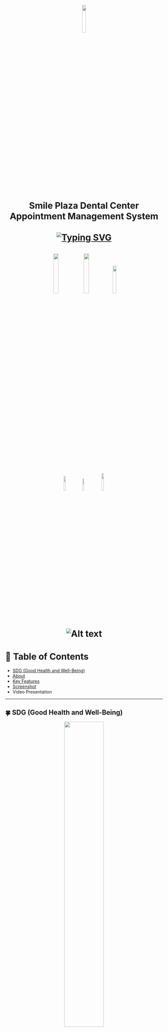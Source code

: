 
<p align= "center">
  <img src= "https://github.com/Seankyron/dental_clinic/assets/123806801/bbea19a8-18d0-431d-a4f8-ff353f210874"  width="15%" height="15%">
</p>
<h1 align="center">
  Smile Plaza Dental Center Appointment Management System<br>
  <br>
  <a href="https://git.io/typing-svg"><img src="https://readme-typing-svg.demolab.com?font=poppins&weight=900&size=35&pause=1000&center=true&vCenter=true&random=false&width=435&lines=Family+Dentist+;General+Dentistry;Orthodontics" alt="Typing SVG" /></a><br>
  <br>
  <img src= "http://ForTheBadge.com/images/badges/made-with-python.svg" width="18%" height="18%">
  <img src= "https://img.shields.io/badge/Made%20with-JavaScript-1f425f.svg" width="18%" height="18%">
  <img src= "https://img.shields.io/badge/Made%20for-VSCode-1f425f.svg" width="15%" height="15%">
  <br>
  <img src= "http://ForTheBadge.com/images/badges/uses-html.svg" width="11%" height="11%">
  <img src= "http://ForTheBadge.com/images/badges/uses-css.svg" width="10%" height="10%">
  <a href="https://www.facebook.com/smileplazaDC">
  <img src="https://img.shields.io/badge/Facebook-0866FF.svg?style=for-the-badge&logo=Facebook&logoColor=white" width="12%" height="12%">
</a>

![Alt text](https://raw.githubusercontent.com/Trilokia/Trilokia/379277808c61ef204768a61bbc5d25bc7798ccf1/bottom_header.svg)
  
</h1>

# :book:  Table of Contents
* [SDG (Good Health and Well-Being)](https://github.com/Seankyron/dental_clinic/blob/main/README.md#four_leaf_clover-sdg-good-health-and-well-being)
* [About](https://github.com/Seankyron/dental_clinic/blob/main/README.md#bulb-about)
* [Key Features](https://github.com/Seankyron/dental_clinic/blob/main/README.md#old_key-key-features)
* [Screenshot](https://github.com/Seankyron/dental_clinic/blob/main/README.md#mag_right-screenshot-)
* Video Presentation
---

## :four_leaf_clover: SDG (Good Health and Well-Being)
<p align="center">
<img src="https://github.com/Seankyron/dental_clinic/assets/123806801/8ed0355e-ad8d-464d-b998-d1f9cddd1c069" width="50%" height="50%">
</p>



## :bulb: About

<p align="justify">
&nbsp;&nbsp;&nbsp;The <strong>Smile Plaza Dental Center Appointment System</strong> is a <strong>web application</strong> designed to streamline the <strong>appointment scheduling process</strong> for both customers and administrative staff, particularly dentists. This system empowers customers to <strong>effortlessly book appointments</strong> online, while providing administrative access for managing these appointments efficiently.
</p>



## :old_key: Key Features
:memo: **Home** <br>
<br>
&nbsp;&nbsp;&nbsp; :one: **Home** <br>
&nbsp;&nbsp;&nbsp;&nbsp;&nbsp;  :heavy_check_mark:  Dental Clinic Name: Prominently displayed on the homepage.<br>
<br>
&nbsp;&nbsp;&nbsp; :two: **About** <br>
&nbsp;&nbsp;&nbsp;&nbsp;&nbsp; :heavy_check_mark: Information about the dental clinic. <br>
&nbsp;&nbsp;&nbsp;&nbsp;&nbsp; :heavy_check_mark: Mission <br>
&nbsp;&nbsp;&nbsp;&nbsp;&nbsp; :heavy_check_mark: Values <br>
<br>
&nbsp;&nbsp;&nbsp; :three: **Treatments** <br>
&nbsp;&nbsp;&nbsp;&nbsp;&nbsp; :heavy_check_mark: List of services such as: Dental Consultation <br> 
&nbsp;&nbsp;&nbsp;&nbsp;&nbsp;  :heavy_check_mark: Orthodontics <br> 
&nbsp;&nbsp;&nbsp;&nbsp;&nbsp;  :heavy_check_mark: Oral Prophylaxis <br>
&nbsp;&nbsp;&nbsp;&nbsp;&nbsp;  :heavy_check_mark: Tooth Restoration <br>
&nbsp;&nbsp;&nbsp;&nbsp;&nbsp;  :heavy_check_mark: Tooth Extraction <br>
&nbsp;&nbsp;&nbsp;&nbsp;&nbsp;  :heavy_check_mark: Odontectomy <br> 
&nbsp;&nbsp;&nbsp;&nbsp;&nbsp;  :heavy_check_mark: Dentures <br>
<br>
&nbsp;&nbsp;&nbsp; :four: **Clinic Hours** <br> 
&nbsp;&nbsp;&nbsp;&nbsp;&nbsp;  :heavy_check_mark: Displayed clinic days and hours <br>
&nbsp;&nbsp;&nbsp;&nbsp;&nbsp; :heavy_check_mark: Maps showing the direction of the clinic.<br>
<br>
&nbsp;&nbsp;&nbsp; :five: **Contact Us** <br>
&nbsp;&nbsp;&nbsp;&nbsp;&nbsp;  :heavy_check_mark: Phone number <br>
&nbsp;&nbsp;&nbsp;&nbsp;&nbsp; :heavy_check_mark: Email address <br>
&nbsp;&nbsp;&nbsp;&nbsp;&nbsp; :heavy_check_mark: Physical location <br>
&nbsp;&nbsp;&nbsp;&nbsp;&nbsp; :heavy_check_mark: Sends email for inquries. <br>
&nbsp;&nbsp;&nbsp;&nbsp;&nbsp;  :heavy_check_mark: Social media links <br>
<br>
&nbsp;&nbsp;&nbsp; :six: **Appointment** <br>
&nbsp;&nbsp;&nbsp;&nbsp;&nbsp; :heavy_check_mark: Only available after creating an account.<br>
&nbsp;&nbsp;&nbsp;&nbsp;&nbsp;  :heavy_check_mark: Schedule appointments. <br>
&nbsp;&nbsp;&nbsp;&nbsp;&nbsp;  :heavy_check_mark: Manage existing appointments. <br>
<br>
&nbsp;&nbsp;&nbsp; :seven: **Log In** <br>
&nbsp;&nbsp;&nbsp;&nbsp;&nbsp; :heavy_check_mark: Remembering accounts <br>
&nbsp;&nbsp;&nbsp;&nbsp;&nbsp; :heavy_check_mark: Captcha for security <br>
&nbsp;&nbsp;&nbsp;&nbsp;&nbsp; :heavy_check_mark: Password recovery option. <br>
<br>
&nbsp;&nbsp;&nbsp; :eight: **Register** <br>
&nbsp;&nbsp;&nbsp;&nbsp;&nbsp; :heavy_check_mark: Input personal information. <br>
&nbsp;&nbsp;&nbsp;&nbsp;&nbsp; :heavy_check_mark: Set up an account with an email and password. <br>
<br>
<br>
:woman_health_worker: **Admin** <br>
<br>
&nbsp;&nbsp;&nbsp; :one: **Dashboard** <br>
&nbsp;&nbsp;&nbsp;&nbsp;&nbsp; :heavy_check_mark: Total number of patients<br>
&nbsp;&nbsp;&nbsp;&nbsp;&nbsp; :heavy_check_mark: Pending appointments <br> 
&nbsp;&nbsp;&nbsp;&nbsp;&nbsp; :heavy_check_mark: Unfinished appointments <br> 
&nbsp;&nbsp;&nbsp;&nbsp;&nbsp; :heavy_check_mark: Accepted appointments <br> 
&nbsp;&nbsp;&nbsp;&nbsp;&nbsp; :heavy_check_mark: Canceled appointments <br>
&nbsp;&nbsp;&nbsp;&nbsp;&nbsp; :heavy_check_mark: Rejected appointments <br>
<br>
&nbsp;&nbsp;&nbsp; :two: **Schedule** <br>
&nbsp;&nbsp;&nbsp;&nbsp;&nbsp; :heavy_check_mark: Allows the admin to view appointments on a calendar. <br>
&nbsp;&nbsp;&nbsp;&nbsp;&nbsp; :heavy_check_mark: Manages appointment schedule of customers. <br>
&nbsp;&nbsp;&nbsp;&nbsp;&nbsp; :heavy_check_mark: Sends email after accepting or rejecting the appointment. <br>
&nbsp;&nbsp;&nbsp;&nbsp;&nbsp; :heavy_check_mark: It can also manage clinic working days.<br>
<br>
&nbsp;&nbsp;&nbsp; :three: **Patient** <br>
&nbsp;&nbsp;&nbsp;&nbsp;&nbsp; :heavy_check_mark: Patient ID <br>
&nbsp;&nbsp;&nbsp;&nbsp;&nbsp; :heavy_check_mark: Patient's personal information <br>
&nbsp;&nbsp;&nbsp;&nbsp;&nbsp; :heavy_check_mark: Number of appointments made by the patient <br>
<br>
&nbsp;&nbsp;&nbsp; :four: **Post** <br>
&nbsp;&nbsp;&nbsp;&nbsp;&nbsp; :heavy_check_mark: Create announcements or posts for patients or staff. <br>
<br>
&nbsp;&nbsp;&nbsp; :five: **Announcement** <br>
&nbsp;&nbsp;&nbsp;&nbsp;&nbsp; :heavy_check_mark: View created posts/announcements <br>
&nbsp;&nbsp;&nbsp;&nbsp;&nbsp; :heavy_check_mark: Update or delete existing announcements. <br>
<br>
&nbsp;&nbsp;&nbsp; :six: **Account** <br>
&nbsp;&nbsp;&nbsp;&nbsp;&nbsp; :heavy_check_mark: Access to: Admin's account information and ability to update account details. <br>
<br>
&nbsp;&nbsp;&nbsp; :seven: **Logout** <br>
&nbsp;&nbsp;&nbsp;&nbsp;&nbsp; :heavy_check_mark: Provides a secure way to log out of the admin account.<br>
<br>
<br>
:bust_in_silhouette: **Patient** <br>
<br>
&nbsp;&nbsp;&nbsp; :one: **Announcement** <br>
&nbsp;&nbsp;&nbsp;&nbsp;&nbsp; :heavy_check_mark: Access announcements made by the admin. <br>
&nbsp;&nbsp;&nbsp;&nbsp;&nbsp; :heavy_check_mark: Check dental clinic hours or updates. <br>
<br>
&nbsp;&nbsp;&nbsp; :two: **My Appointment** <br>
&nbsp;&nbsp;&nbsp;&nbsp;&nbsp; :heavy_check_mark: Book appointments conveniently. <br>
&nbsp;&nbsp;&nbsp;&nbsp;&nbsp; :heavy_check_mark: Select preferred date and time. <br> 
&nbsp;&nbsp;&nbsp;&nbsp;&nbsp; :heavy_check_mark: Received email confirmation after appointment. <br>
&nbsp;&nbsp;&nbsp;&nbsp;&nbsp; :heavy_check_mark: Choose a needed service. <br>
<br>
&nbsp;&nbsp;&nbsp; :three: **History** <br>
&nbsp;&nbsp;&nbsp;&nbsp;&nbsp; :heavy_check_mark: Details of past appointments.<br>
<br>
&nbsp;&nbsp;&nbsp; :four: **Account** <br>
&nbsp;&nbsp;&nbsp;&nbsp;&nbsp; :heavy_check_mark: Update account <br>
&nbsp;&nbsp;&nbsp;&nbsp;&nbsp; :heavy_check_mark: Manage account details <br>
<br>
&nbsp;&nbsp;&nbsp; :five: **Logout** <br>
&nbsp;&nbsp;&nbsp;&nbsp;&nbsp; :heavy_check_mark: Provides a secure way to log out of the patient's account. <br>
<br>
<br>
## :camera: **Screenshot** <br>
:one: **Home** <br>
<br>
<img src= "https://github.com/Seankyron/dental_clinic/assets/123806801/af1c8413-2433-4b36-99ea-1a3443f19908">
<br>
<img src= "https://github.com/Seankyron/dental_clinic/assets/123806801/50bb3c6d-4618-41d6-8af5-2abe45354fca"><br>
<br>
<img src= "https://github.com/Seankyron/dental_clinic/assets/123806801/25a41deb-998c-4ae4-b303-f4f7118fdbaa"><br>
<br>
<img src= "https://github.com/Seankyron/dental_clinic/assets/123806801/cf756f4f-1e71-4167-9d81-ae58005d965f"><br>
<br>
<img src= "https://github.com/Seankyron/dental_clinic/assets/123806801/b42dd752-36d1-405b-b3b7-b31820f9b938"><br>
<br>
<img src= "https://github.com/Seankyron/dental_clinic/assets/123806801/0d52e9c0-db9f-46d3-bab5-ff22afbcd80f"><br>
<br>
<img src= "https://github.com/Seankyron/dental_clinic/assets/123806801/57543e9c-2e61-4404-8ac1-51b7eea71d4d"><br>
<br>
<img src= "https://github.com/Seankyron/dental_clinic/assets/123806801/0f486e69-3d77-4edd-aa37-541ffb5098b2"><br>
<br>
<br>
:two: **Admin** <br>
<br>
<img src= "https://github.com/Seankyron/dental_clinic/assets/123806801/114d3b9d-3c28-4c08-a9ce-8b65ed68aba7"><br>
<br>
<img src= "https://github.com/Seankyron/dental_clinic/assets/123806801/befef90c-c482-41c5-b65a-9a21b5edd142"><br>
<br>
<img src= "https://github.com/Seankyron/dental_clinic/assets/123806801/66e11d4a-f1d2-4a72-835a-12803c8368f0"><br>
<br>
<img src= "https://github.com/Seankyron/dental_clinic/assets/123806801/d5607ac4-bdb7-4dfe-a502-144b4b79f869"><br>
<br>
<img src= "https://github.com/Seankyron/dental_clinic/assets/123806801/f28a7b95-15cd-4b9f-a95c-6555cbe1a081"><br>
<br>
<img src= "https://github.com/Seankyron/dental_clinic/assets/123806801/d1a65ac5-a552-493f-ad14-f664a754cacf"><br>
<br>
<img src= "https://github.com/Seankyron/dental_clinic/assets/123806801/5e8700b4-e5d2-4e44-a773-a6e6546302c1"><br>
<br>
<br>
:three: **Patient** <br>
<br>
<img src= "https://github.com/Seankyron/dental_clinic/assets/123806801/4aea9d8d-aaac-41d1-8343-896700b9d8bc"><br>
<br>
<img src= "https://github.com/Seankyron/dental_clinic/assets/123806801/3afc902d-de99-40a2-b222-fc0e67b25585"><br>
<br>
<img src= "https://github.com/Seankyron/dental_clinic/assets/123806801/e94b9a2a-fb6b-4b8b-a396-32679089616e"><br>
<br>
<img src= "https://github.com/Seankyron/dental_clinic/assets/123806801/044dfae5-ae8e-402e-8956-543bd3f9ebd4"><br>
<br>
<img src= "https://github.com/Seankyron/dental_clinic/assets/123806801/b12606de-18c6-4f4f-ba3a-426d9cf168d1"><br>
<br>

## :clapper: **Video Presentation**















